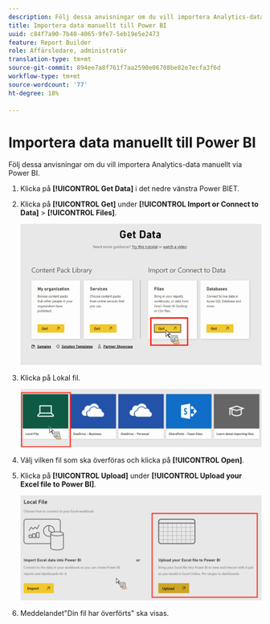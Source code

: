 ```yaml
---
description: Följ dessa anvisningar om du vill importera Analytics-data manuellt via Power BI.
title: Importera data manuellt till Power BI
uuid: c84f7a90-7b40-4065-9fe7-5eb19e5e2473
feature: Report Builder
role: Affärsledare, administratör
translation-type: tm+mt
source-git-commit: 894ee7a8f761f7aa2590e06708be82e7ecfa3f6d
workflow-type: tm+mt
source-wordcount: '77'
ht-degree: 18%

---
```



# Importera data manuellt till Power BI

Följ dessa anvisningar om du vill importera Analytics-data manuellt via Power BI.

1. Klicka på **[!UICONTROL Get Data]** i det nedre vänstra Power BIET.
1. Klicka på **[!UICONTROL Get]** under **[!UICONTROL Import or Connect to Data]** > **[!UICONTROL Files]**.

   ![](assets/get-data.png)

1. Klicka på Lokal fil.

   ![](assets/local-file.png)

1. Välj vilken fil som ska överföras och klicka på **[!UICONTROL Open]**.
1. Klicka på **[!UICONTROL Upload]** under **[!UICONTROL Upload your Excel file to Power BI]**.

   ![](assets/upload-excel-file.png)

1. Meddelandet&quot;Din fil har överförts&quot; ska visas.

